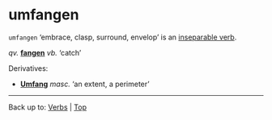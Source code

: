 # umfangen

`umfangen` ‘embrace, clasp, surround, envelop’ is an [inseparable verb](../../inseparableVerbs.md).

*qv.* **[fangen](../../f/fa/fangen.md)** *vb.* ‘catch’

Derivatives:
- **[Umfang](../../../nouns/u/um/Umfang.md)** *masc.* ‘an extent, a perimeter’

----

Back up to: [Verbs](../../index.md) | [Top](../../../index.md)
